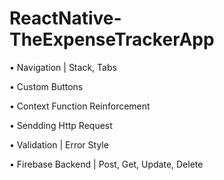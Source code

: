 # ReactNative-TheExpenseTrackerApp


• Navigation | Stack, Tabs

• Custom Buttons

• Context Function Reinforcement

• Sendding Http Request

• Validation | Error Style

• Firebase Backend | Post, Get, Update, Delete

